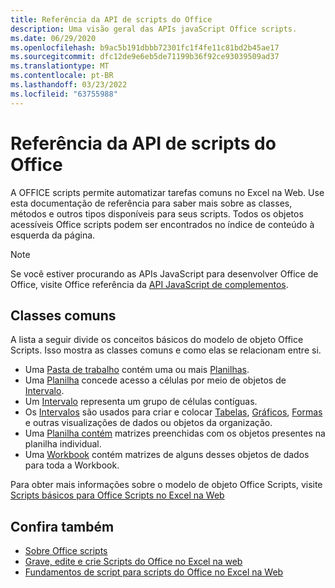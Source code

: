 ```yaml
---
title: Referência da API de scripts do Office
description: Uma visão geral das APIs javaScript Office scripts.
ms.date: 06/29/2020
ms.openlocfilehash: b9ac5b191dbbb72301fc1f4fe11c81bd2b45ae17
ms.sourcegitcommit: dfc12de9e6eb5de71199b36f92ce93039509ad37
ms.translationtype: MT
ms.contentlocale: pt-BR
ms.lasthandoff: 03/23/2022
ms.locfileid: "63755988"
---
```

# <a name="office-scripts-api-reference"></a>Referência da API de scripts do Office

A OFFICE scripts permite automatizar tarefas comuns no Excel na Web. Use esta documentação de referência para saber mais sobre as classes, métodos e outros tipos disponíveis para seus scripts. Todos os objetos acessíveis Office scripts podem ser encontrados no índice de conteúdo à esquerda da página.

> [!NOTE]
> Se você estiver procurando as APIs JavaScript para desenvolver Office de Office, visite Office referência da [API JavaScript de complementos](/javascript/api/overview?view=excel-js-preview&preserve-view=true).

## <a name="common-classes"></a>Classes comuns

A lista a seguir divide os conceitos básicos do modelo de objeto Office Scripts. Isso mostra as classes comuns e como elas se relacionam entre si.

- Uma [Pasta de trabalho](/javascript/api/office-scripts/excelscript/excelscript.workbook) contém uma ou mais [Planilhas](/javascript/api/office-scripts/excelscript/excelscript.worksheet).
- Uma [Planilha](/javascript/api/office-scripts/excelscript/excelscript.worksheet) concede acesso a células por meio de objetos de [Intervalo](/javascript/api/office-scripts/excelscript/excelscript.range).
- Um [Intervalo](/javascript/api/office-scripts/excelscript/excelscript.range) representa um grupo de células contíguas.
- Os [Intervalos](/javascript/api/office-scripts/excelscript/excelscript.range) são usados para criar e colocar [Tabelas](/javascript/api/office-scripts/excelscript/excelscript.table), [Gráficos](/javascript/api/office-scripts/excelscript/excelscript.chart), [Formas](/javascript/api/office-scripts/excelscript/excelscript.shape) e outras visualizações de dados ou objetos da organização.
- Uma [Planilha contém](/javascript/api/office-scripts/excelscript/excelscript.worksheet) matrizes preenchidas com os objetos presentes na planilha individual.
- Uma [Workbook](/javascript/api/office-scripts/excelscript/excelscript.workbook) contém matrizes de alguns desses objetos de dados para toda a Workbook.

Para obter mais informações sobre o modelo de objeto Office Scripts, visite [Scripts básicos para Office Scripts no Excel na Web](/office/dev/scripts/develop/scripting-fundamentals)

## <a name="see-also"></a>Confira também

- [Sobre Office scripts](/office/dev/scripts/overview/excel)
- [Grave, edite e crie Scripts do Office no Excel na web](/office/dev/scripts/tutorials/excel-tutorial)
- [Fundamentos de script para scripts do Office no Excel na Web](/office/dev/scripts/develop/scripting-fundamentals)
